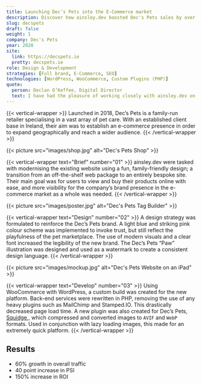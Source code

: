 ```yaml
---
title: Launching Dec’s Pets into the E-Commerce market
description: Discover how ainsley.dev boosted Dec's Pets sales by over 200% with a fun, family-friendly designed website and e-commerce store.
slug: decspets
draft: false
weight: 1
company: Dec's Pets
year: 2020
site:
  link: https://decspets.ie
  pretty: decspets.ie
role: Design & Development
strategies: [Full brand, E-Commerce, SEO]
technologies: [WordPress, WooCommerce, Custom Plugins (PHP)]
quote:
  person: Declan O’Keffee, Digital Director
  text: I have had the pleasure of working closely with ainsley.dev on the development of my new website. They have such a huge array of skills, not just in web development but across business and eCommerce as a whole, that not only did they help us create a beautiful and modern website, they also helped us with ideas and initiatives for the future. It was a pleasure working with them.
---
```


<!-- Intro -->
{{< vertical-wrapper >}}
Launched in 2018, Dec’s Pets is a family-run retailer specialising in a vast array of pet care. With an established
client base in Ireland, their aim was to establish an e-commerce presence in order to expand geographically and reach a
wider audience.
{{< /vertical-wrapper >}}

<!-- Shop -->
{{< picture src="images/shop.jpg" alt="Dec's Pets Shop" >}}

<!-- Brief -->
{{< vertical-wrapper text="Brief" number="01" >}}
ainsley.dev were tasked with modernising the existing website using a fun, family-friendly design; a transition from an
off-the-shelf web package to an entirely bespoke site. Their main goal was for users to view and buy their products
online with ease, and more visibility for the company’s brand presence in the e-commerce market as a whole was needed.
{{< /vertical-wrapper >}}

<!-- Video -->
{{< picture src="images/poster.jpg" alt="Dec's Pets Tag Builder" >}}

<!-- Design -->
{{< vertical-wrapper text="Design" number="02" >}}
A design strategy was formulated to reinforce the Dec’s Pets brand. A light blue and striking pink colour scheme was
implemented to invoke trust, but still reflect the playfulness of the pet marketplace. The use of modern visuals and a
clear font increased the legibility of the new brand. The Dec’s Pets “Paw” illustration was designed and used as a
watermark to create a consistent design language.
{{< /vertical-wrapper >}}

<!-- Mockup -->
{{< picture src="images/mockup.jpg" alt="Dec's Pets Website on an iPad" >}}

<!-- Development -->
{{< vertical-wrapper text="Develop" number="03" >}}
Using WooCommerce with WordPress, a custom build was created for the new platform. Back-end services were rewritten in
PHP, removing the use of any heavy plugins such as MailChimp and Stamped.IO. This drastically decreased page load time.
A new plugin was also created for Dec’s Pets, [Squidge](https://wordpress.org/plugins/squidge/),, which compressed and
converted images to `AVIF` and `WebP` formats. Used in conjunction with lazy loading images, this made for an extremely
quick platform.
{{< /vertical-wrapper >}}

## Results

- 60% growth in overall traffic
- 40 point increase in PSI
- 150% increase in ROI
